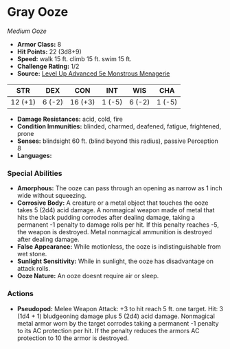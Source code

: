 # Gray Ooze

*Medium* *Ooze*

- **Armor Class:** 8
- **Hit Points:** 22 (3d8+9)
- **Speed:** walk 15 ft. climb 15 ft. swim 15 ft.
- **Challenge Rating:** 1/2
- **Source:** [Level Up Advanced 5e Monstrous Menagerie](https://www.levelup5e.com)

| STR | DEX | CON | INT | WIS | CHA |
| --- | --- | --- | --- | --- | --- |
| 12 (+1) | 6 (-2) | 16 (+3) | 1 (-5) | 6 (-2) | 1 (-5) |

- **Damage Resistances:** acid, cold, fire
- **Condition Immunities:** blinded, charmed, deafened, fatigue, frightened, prone
- **Senses:** blindsight 60 ft. (blind beyond this radius), passive Perception 8
- **Languages:** 
### Special Abilities
- **Amorphous:** The ooze can pass through an opening as narrow as 1 inch wide without squeezing.
- **Corrosive Body:** A creature or a metal object that touches the ooze takes 5 (2d4) acid damage. A nonmagical weapon made of metal that hits the black pudding corrodes after dealing damage, taking a permanent -1 penalty to damage rolls per hit. If this penalty reaches -5, the weapon is destroyed. Metal nonmagical ammunition is destroyed after dealing damage.
- **False Appearance:** While motionless, the ooze is indistinguishable from wet stone.
- **Sunlight Sensitivity:** While in sunlight, the ooze has disadvantage on attack rolls.
- **Ooze Nature:** An ooze doesnt require air or sleep.
### Actions
- **Pseudopod:** Melee Weapon Attack: +3 to hit  reach 5 ft.  one target. Hit: 3 (1d4 + 1) bludgeoning damage plus 5 (2d4) acid damage. Nonmagical metal armor worn by the target corrodes  taking a permanent -1 penalty to its AC protection per hit. If the penalty reduces the armors AC protection to 10  the armor is destroyed.

